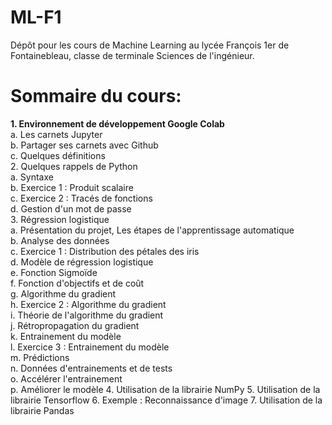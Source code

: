 # ML-F1
Dépôt pour les cours de Machine Learning au lycée François 1er de Fontainebleau, classe de terminale Sciences de l'ingénieur.

Sommaire du cours:
==================

**1. Environnement de développement Google Colab**  
    a. Les carnets Jupyter  
    b. Partager ses carnets avec Github  
    c. Quelques définitions  
2. Quelques rappels de Python  
    a. Syntaxe  
    b. Exercice 1 : Produit scalaire  
    c. Exercice 2 : Tracés de fonctions  
    d. Gestion d'un mot de passe  
3. Régression logistique  
    a. Présentation du projet, Les étapes de l'apprentissage automatique  
    b. Analyse des données  
    c. Exercice 1 : Distribution des pétales des iris  
    d. Modèle de régression logistique  
    e. Fonction Sigmoïde  
    f. Fonction d'objectifs et de coût  
    g. Algorithme du gradient  
    h. Exercice 2 : Algorithme du gradient  
    i. Théorie de l'algorithme du gradient  
    j. Rétropropagation du gradient  
    k. Entrainement du modèle  
    l. Exercice 3 : Entrainement du modèle  
    m. Prédictions  
    n. Données d'entrainements et de tests  
    o. Accélérer l'entrainement  
    p. Améliorer le modèle
4. Utilisation de la librairie NumPy
5. Utilisation de la librairie Tensorflow
6. Exemple : Reconnaissance d'image
7. Utilisation de la librairie Pandas
